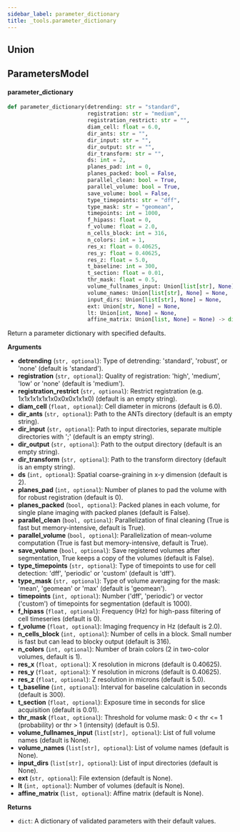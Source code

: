 ```yaml
---
sidebar_label: parameter_dictionary
title: _tools.parameter_dictionary
---
```


## Union

## ParametersModel

#### parameter\_dictionary

```python
def parameter_dictionary(detrending: str = "standard",
                         registration: str = "medium",
                         registration_restrict: str = "",
                         diam_cell: float = 6.0,
                         dir_ants: str = "",
                         dir_input: str = "",
                         dir_output: str = "",
                         dir_transform: str = "",
                         ds: int = 2,
                         planes_pad: int = 0,
                         planes_packed: bool = False,
                         parallel_clean: bool = True,
                         parallel_volume: bool = True,
                         save_volume: bool = False,
                         type_timepoints: str = "dff",
                         type_mask: str = "geomean",
                         timepoints: int = 1000,
                         f_hipass: float = 0,
                         f_volume: float = 2.0,
                         n_cells_block: int = 316,
                         n_colors: int = 1,
                         res_x: float = 0.40625,
                         res_y: float = 0.40625,
                         res_z: float = 5.0,
                         t_baseline: int = 300,
                         t_section: float = 0.01,
                         thr_mask: float = 0.5,
                         volume_fullnames_input: Union[list[str], None] = None,
                         volume_names: Union[list[str], None] = None,
                         input_dirs: Union[list[str], None] = None,
                         ext: Union[str, None] = None,
                         lt: Union[int, None] = None,
                         affine_matrix: Union[list, None] = None) -> dict
```

Return a parameter dictionary with specified defaults.

**Arguments**

* **detrending** (`str, optional`): Type of detrending: &#x27;standard&#x27;, &#x27;robust&#x27;, or &#x27;none&#x27; (default is &#x27;standard&#x27;).
* **registration** (`str, optional`): Quality of registration: &#x27;high&#x27;, &#x27;medium&#x27;, &#x27;low&#x27; or &#x27;none&#x27; (default is &#x27;medium&#x27;).
* **registration_restrict** (`str, optional`): Restrict registration (e.g. 1x1x1x1x1x1x0x0x0x1x1x0) (default is an empty string).
* **diam_cell** (`float, optional`): Cell diameter in microns (default is 6.0).
* **dir_ants** (`str, optional`): Path to the ANTs directory (default is an empty string).
* **dir_input** (`str, optional`): Path to input directories, separate multiple directories with &#x27;;&#x27; (default is an empty string).
* **dir_output** (`str, optional`): Path to the output directory (default is an empty string).
* **dir_transform** (`str, optional`): Path to the transform directory (default is an empty string).
* **ds** (`int, optional`): Spatial coarse-graining in x-y dimension (default is 2).
* **planes_pad** (`int, optional`): Number of planes to pad the volume with for robust registration (default is 0).
* **planes_packed** (`bool, optional`): Packed planes in each volume, for single plane imaging with packed planes (default is False).
* **parallel_clean** (`bool, optional`): Parallelization of final cleaning (True is fast but memory-intensive, default is True).
* **parallel_volume** (`bool, optional`): Parallelization of mean-volume computation (True is fast but memory-intensive, default is True).
* **save_volume** (`bool, optional`): Save registered volumes after segmentation, True keeps a copy of the volumes (default is False).
* **type_timepoints** (`str, optional`): Type of timepoints to use for cell detection: &#x27;dff&#x27;, &#x27;periodic&#x27; or &#x27;custom&#x27; (default is &#x27;dff&#x27;).
* **type_mask** (`str, optional`): Type of volume averaging for the mask: &#x27;mean&#x27;, &#x27;geomean&#x27; or &#x27;max&#x27; (default is &#x27;geomean&#x27;).
* **timepoints** (`int, optional`): Number (&#x27;dff&#x27;, &#x27;periodic&#x27;) or vector (&#x27;custom&#x27;) of timepoints for segmentation (default is 1000).
* **f_hipass** (`float, optional`): Frequency (Hz) for high-pass filtering of cell timeseries (default is 0).
* **f_volume** (`float, optional`): Imaging frequency in Hz (default is 2.0).
* **n_cells_block** (`int, optional`): Number of cells in a block. Small number is fast but can lead to blocky output (default is 316).
* **n_colors** (`int, optional`): Number of brain colors (2 in two-color volumes, default is 1).
* **res_x** (`float, optional`): X resolution in microns (default is 0.40625).
* **res_y** (`float, optional`): Y resolution in microns (default is 0.40625).
* **res_z** (`float, optional`): Z resolution in microns (default is 5.0).
* **t_baseline** (`int, optional`): Interval for baseline calculation in seconds (default is 300).
* **t_section** (`float, optional`): Exposure time in seconds for slice acquisition (default is 0.01).
* **thr_mask** (`float, optional`): Threshold for volume mask: 0 &lt; thr &lt;= 1 (probability) or thr &gt; 1 (intensity) (default is 0.5).
* **volume_fullnames_input** (`list[str], optional`): List of full volume names (default is None).
* **volume_names** (`list[str], optional`): List of volume names (default is None).
* **input_dirs** (`list[str], optional`): List of input directories (default is None).
* **ext** (`str, optional`): File extension (default is None).
* **lt** (`int, optional`): Number of volumes (default is None).
* **affine_matrix** (`list, optional`): Affine matrix (default is None).

**Returns**

* `dict`: A dictionary of validated parameters with their default values.

